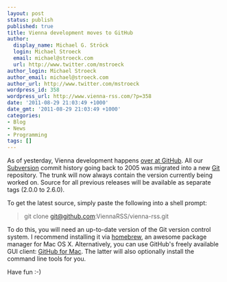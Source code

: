 ```yaml
---
layout: post
status: publish
published: true
title: Vienna development moves to GitHub
author:
  display_name: Michael G. Ströck
  login: Michael Stroeck
  email: michael@stroeck.com
  url: http://www.twitter.com/mstroeck
author_login: Michael Stroeck
author_email: michael@stroeck.com
author_url: http://www.twitter.com/mstroeck
wordpress_id: 358
wordpress_url: http://www.vienna-rss.com/?p=358
date: '2011-08-29 21:03:49 +1000'
date_gmt: '2011-08-29 21:03:49 +1000'
categories:
- Blog
- News
- Programming
tags: []
---
```

As of yesterday, Vienna development happens [over at GitHub](https://www.github.com/viennarss/vienna-rss). All our [Subversion](http://subversion.tigris.org/) commit history going back to 2005 was migrated into a new [Git](http://www.git-scm.com/) repository. The trunk will now always contain the version currently being worked on. Source for all previous releases will be available as separate tags (2.0.0 to 2.6.0).

To get the latest source, simply paste the following into a shell prompt:

> git clone git@github.com:ViennaRSS/vienna-rss.git

To do this, you will need an up-to-date version of the Git version control system. I recommend installing it via [homebrew](http://mxcl.github.com/homebrew/), an awesome package manager for Mac OS X. Alternatively, you can use GitHub's freely available GUI client: [GitHub for Mac](http://mac.github.com). The latter will also optionally install the command line tools for you.

Have fun :-)
